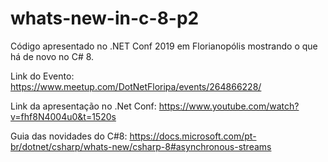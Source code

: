 # whats-new-in-c-8-p2

Código apresentado no .NET Conf 2019 em Florianopólis mostrando o que há de novo no C# 8.

Link do Evento:
https://www.meetup.com/DotNetFloripa/events/264866228/

Link da apresentação no .Net Conf: https://www.youtube.com/watch?v=fhf8N4004u0&t=1520s

Guia das novidades do C#8: https://docs.microsoft.com/pt-br/dotnet/csharp/whats-new/csharp-8#asynchronous-streams
